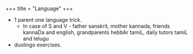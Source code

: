 +++
title = "Language"
+++

- 1 parent one language trick. 
  - In case of S and V - father sanskrit, mother kannada, friends kannaDa and english, grandparents hebbAr tamiL, daily tutors tamiL and telugu
- duolingo exercises.